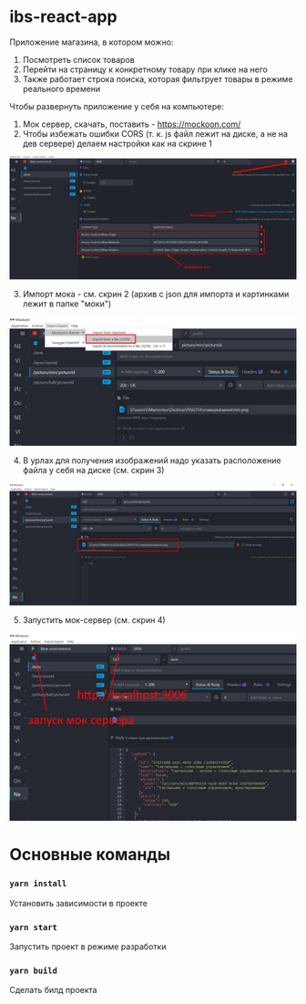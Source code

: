 # ibs-react-app
Приложение магазина, в котором можно:
1. Посмотреть список товаров
2. Перейти на страницу к конкретному товару при клике на него
3. Также работает строка поиска, которая фильтрует товары в режиме реального времени

Чтобы развернуть приложение у себя на компьютере:
1. Мок сервер, скачать, поставить - https://mockoon.com/
2. Чтобы избежать ошибки CORS (т. к. js файл лежит на диске, а не на дев сервере) делаем настройки как на скрине 1

![alt text](скриншоты/Скрин1.png)

3. Импорт мока - см. скрин 2 (архив с json для импорта и картинками лежит в папке "моки")

![alt text](скриншоты/Скрин2.png)

4. В урлах для получения изображений надо указать расположение файла у себя на диске (см. скрин 3)

![alt text](скриншоты/Скрин3.png)

5. Запустить мок-сервер (см. скрин 4)

![alt text](скриншоты/Скрин4.png)

# Основные команды

### `yarn install`
Установить зависимости в проекте

### `yarn start`
Запустить проект в режиме разработки

### `yarn build`
Сделать билд проекта
